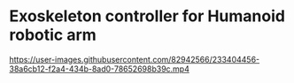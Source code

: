 # Exoskeleton controller for Humanoid robotic arm


https://user-images.githubusercontent.com/82942566/233404456-38a6cb12-f2a4-434b-8ad0-78652698b39c.mp4


